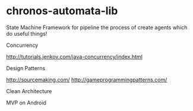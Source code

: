 chronos-automata-lib
====================

State Machine Framework  for pipeline the process of create agents which do useful things!


Concurrency

http://tutorials.jenkov.com/java-concurrency/index.html



Design Patterns

http://sourcemaking.com/
http://gameprogrammingpatterns.com/


Clean Architecture



MVP on Android
